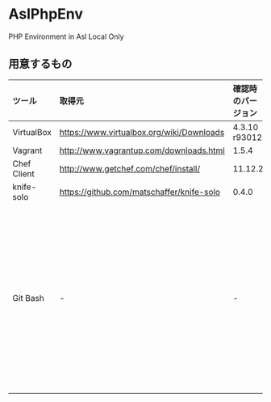 AslPhpEnv
=========

PHP Environment in Asl Local Only

## 用意するもの

ツール | 取得元 | 確認時のバージョン | メモ
:------|:-------|:-------------------|:-----
VirtualBox | https://www.virtualbox.org/wiki/Downloads | 4.3.10 r93012 |
Vagrant | http://www.vagrantup.com/downloads.html | 1.5.4 |
Chef Client | http://www.getchef.com/chef/install/ | 11.12.2 |
knife-solo | https://github.com/matschaffer/knife-solo | 0.4.0 |
Git Bash | - | - | Windowsの場合に必要<br>chefを使うときにrsync.exeが必要になります<br>rsync.exeはcygwin経由で持ってきました<br>[cygwinでapt-cygを使う](http://wp.krks.net/2013/09/cygwin%E3%81%AE%E3%82%A4%E3%83%B3%E3%82%B9%E3%83%88%E3%83%BC%E3%83%AB%EF%BC%8664bit%E3%81%A7%E3%81%AEapt-cyg%E3%82%92%E5%88%A9%E7%94%A8%E3%81%A7%E3%81%8D%E3%82%8B%E3%82%88%E3%81%86%E3%81%AB%E3%81%99/)

